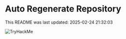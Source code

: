 # Auto Regenerate Repository

This README was last updated: 2025-02-24 21:32:03

 ![TryHackMe](https://tryhackme.com/badge/533634)